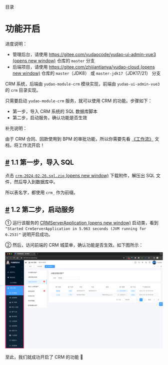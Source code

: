 目录

# 功能开启

进度说明：

*   管理后台，请使用 [https://gitee.com/yudaocode/yudao-ui-admin-vue3 (opens new window)](https://gitee.com/yudaocode/yudao-ui-admin-vue3) 仓库的 `master` 分支
*   后端项目，请使用 [https://gitee.com/zhijiantianya/yudao-cloud (opens new window)](https://gitee.com/zhijiantianya/yudao-cloud) 仓库的 `master`（JDK8） 或 `master-jdk17`（JDK17/21） 分支

CRM 系统，后端由 `yudao-module-crm` 模块实现，前端由 `yudao-ui-admin-vue3` 的 `crm` 目录实现。

只需要启动 `yudao-module-crm` 服务，就可以使用 CRM 的功能。步骤如下：

*   第一步，导入 CRM 系统的 SQL 数据库脚本
*   第二步，启动服务，确认功能是否生效

补充说明：

由于 CRM 合同、回款使用到 BPM 的审批功能，所以你需要先看 [《工作流》](/bpm/) 文档，将工作流开启！

## [#](#_1-1-第一步-导入-sql) 1.1 第一步，导入 SQL

点击 [`crm-2024-02-26.sql.zip` (opens new window)](https://t.zsxq.com/15v3qYyNi) 下载附件，解压出 SQL 文件，然后导入到数据库中。

所以表名字，都使用 `crm_` 作为前缀。

## [#](#_1-2-第二步-启动服务) 1.2 第二步，启动服务

① 运行该服务的 [CRMServerApplication (opens new window)](https://github.com/YunaiV/yudao-cloud/blob/master/yudao-module-crm/yudao-module-crm-biz/src/main/java/cn/iocoder/yudao/module/crm/CrmServerApplication.java) 启动类，看到 `"Started CrmServerApplication in 5.963 seconds (JVM running for 6.253)"` 说明开启成功。

② 然后，访问前端的 CRM 城菜单，确认功能是否生效。如下图所示：

![确认功能是否生效](./static/管理后台.png)

至此，我们就成功开启了 CRM 的功能 🙂